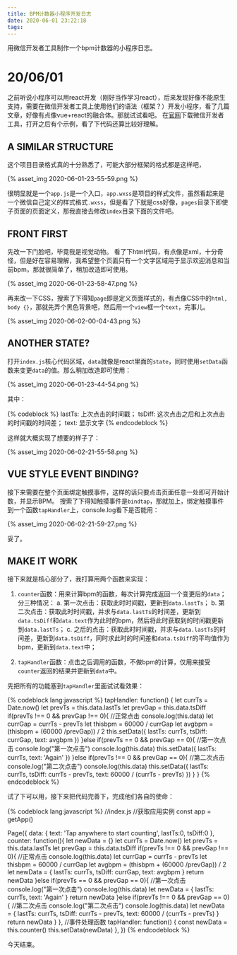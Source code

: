 ```yaml
---
title: BPM计数器小程序开发日志
date: 2020-06-01 23:22:18
tags:
---
```

用微信开发者工具制作一个bpm计数器的小程序日志。
<!-- more -->

# 20/06/01
之前听说小程序可以用react开发（刚好当作学习react），后来发现好像不能原生支持，需要在微信开发者工具上使用他们的语法（框架？）开发小程序，看了几篇文章，好像有点像vue+react的融合体。那就试试看吧。
在[官网](https://developers.weixin.qq.com/miniprogram/dev/devtools/download.html)下载微信开发者工具，打开之后有个示例，看了下代码还算比较好理解。

## A SIMILAR STRUCTURE
这个项目目录格式真的十分熟悉了，可能大部分框架的格式都是这样吧，

{% asset_img 2020-06-01-23-55-59.png %}

很明显就是一个```app.js```是一个入口，```app.wxss```是项目的样式文件，虽然看起来是一个微信自己定义的样式格式```.wxss```，但是看了下就是css好像，```pages```目录下即使子页面的页面定义，那我直接去修改```index```目录下面的文件吧。

## FRONT FIRST
先改一下门脸吧，毕竟我是视觉动物。
看了下html代码，有点像是xml，十分奇怪，但是好在容易理解，我希望整个页面只有一个文字区域用于显示欢迎消息和当前bpm，那就很简单了，稍加改造即可使用。

{% asset_img 2020-06-01-23-58-47.png %}

再来改一下CSS，搜索了下得知```page```即是定义页面样式的，有点像CSS中的```html, body {}```，那就先弄个黑色背景吧，然后用一个```view```框一个```text```，完事儿。

{% asset_img 2020-06-02-00-04-43.png %}

## ANOTHER STATE?
打开```index.js```核心代码区域，```data```就像是react里面的```state```，同时使用```setData```函数来变更```data```的值。那么稍加改造即可使用：

{% asset_img 2020-06-01-23-44-54.png %}

其中：

{% codeblock %}
lastTs: 上次点击的时间戳；
tsDiff: 这次点击之后和上次点击的时间戳的时间差；
text:   显示文字
{% endcodeblock %}

这样就大概实现了想要的样子了：

{% asset_img 2020-06-02-21-55-58.png %}

## VUE STYLE EVENT BINDING?
接下来需要在整个页面绑定触摸事件，这样的话只要点击页面任意一处即可开始计数，并显示BPM。
搜索了下得知触摸事件是```bindtap```，那就加上，绑定触摸事件到一个函数```tapHandler```上，console.log看下是否能用：

{% asset_img 2020-06-02-21-59-27.png %}

妥了。

## MAKE IT WORK
接下来就是核心部分了，我打算用两个函数来实现：
1. ```counter```函数：用来计算bpm的函数，每次计算完成返回一个变更后的```data```；分三种情况：
a. 第一次点击：获取此时时间戳，更新到```data.lastTs```；
b. 第二次点击：获取此时时间戳，并求与```data.lastTs```的时间差，更新到```data.tsDiff```和```data.text```作为此时的bpm，然后将此时获取到的时间戳更新到```data.lastTs```；
c. 之后的点击：获取此时时间戳，并求与```data.lastTs```的时间差，更新到```data.tsDiff```，同时求此时的时间差和```data.tsDiff```的平均值作为bpm，更新到```data.text```中；

2. ```tapHandler```函数：点击之后调用的函数，不做bpm的计算，仅用来接受```counter```返回的结果并更新到```data```中。

先把所有的功能塞到```tapHandler```里面试试看效果：

{% codeblock lang:javascript %}
tapHandler: function() {
    let currTs = Date.now()
    let prevTs = this.data.lastTs
    let prevGap = this.data.tsDiff
    if(prevTs !== 0 && prevGap !== 0){
      //正常点击
      console.log(this.data)
      let currGap = currTs - prevTs
      let thisbpm = 60000 / currGap
      let avgbpm = (thisbpm + (60000 /prevGap)) / 2
      this.setData({
        lastTs: currTs,
        tsDiff: currGap,
        text: avgbpm
      })
    }else if(prevTs == 0 && prevGap == 0){
      //第一次点击
      console.log("第一次点击")
      console.log(this.data)
      this.setData({
        lastTs: currTs,
        text: 'Again'
      })
    }else if(prevTs !== 0 && prevGap == 0){
      //第二次点击
      console.log("第二次点击")
      console.log(this.data)
      this.setData({
        lastTs: currTs,
        tsDiff: currTs - prevTs,
        text: 60000 / (currTs - prevTs)
      })
    }
  }
{% endcodeblock %}

试了下可以用，接下来把代码完善下，完成他们各自的使命：

{% codeblock lang:javascript %}
//index.js
//获取应用实例
const app = getApp()

Page({
  data: {
    text: 'Tap anywhere to start counting',
    lastTs:0,
    tsDiff:0
  },
  counter: function(){
    let newData = {}
    let currTs = Date.now()
    let prevTs = this.data.lastTs
    let prevGap = this.data.tsDiff
    if(prevTs !== 0 && prevGap !== 0){
      //正常点击
      console.log(this.data)
      let currGap = currTs - prevTs
      let thisbpm = 60000 / currGap
      let avgbpm = (thisbpm + (60000 /prevGap)) / 2
      let newData = {
        lastTs: currTs,
        tsDiff: currGap,
        text: avgbpm
      }
      return newData
    }else if(prevTs == 0 && prevGap == 0){
      //第一次点击
      console.log("第一次点击")
      console.log(this.data)
      let newData = {
        lastTs: currTs,
        text: 'Again'
      }
      return newData
    }else if(prevTs !== 0 && prevGap == 0){
      //第二次点击
      console.log("第二次点击")
      console.log(this.data)
      let newData = {
        lastTs: currTs,
        tsDiff: currTs - prevTs,
        text: 60000 / (currTs - prevTs)
      }
      return newData
    }
  },
   //事件处理函数
  tapHandler: function() {
    const newData = this.counter()
    this.setData(newData)
  },
})
{% endcodeblock %}

今天结束。